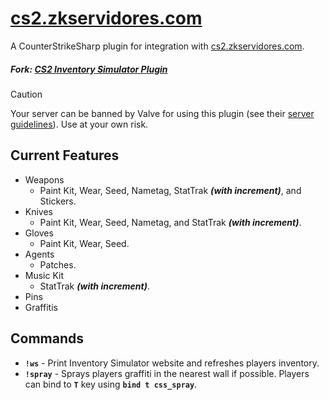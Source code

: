 ﻿# [cs2.zkservidores.com](https://cs2.zkservidores.com)
A CounterStrikeSharp plugin for integration with [cs2.zkservidores.com](https://cs2.zkservidores.com).

##### Fork: [CS2 Inventory Simulator Plugin](https://github.com/ianlucas/cs2-inventory-simulator-plugin)

> [!CAUTION]  
> Your server can be banned by Valve for using this plugin (see their [server guidelines](https://blog.counter-strike.net/index.php/server_guidelines)). Use at your own risk.

## Current Features
- Weapons
  - Paint Kit, Wear, Seed, Nametag, StatTrak ***(with increment)***, and Stickers.
- Knives
  - Paint Kit, Wear, Seed, Nametag, and StatTrak ***(with increment)***.
- Gloves
  - Paint Kit, Wear, Seed.
- Agents
  - Patches.
- Music Kit
  - StatTrak ***(with increment)***.
- Pins
- Graffitis

## Commands
- **`!ws`** - Print Inventory Simulator website and refreshes players inventory.
- **`!spray`** - Sprays players graffiti in the nearest wall if possible. Players can bind to **`T`** key using **`bind t css_spray`**.
